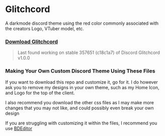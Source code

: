 # Glitchcord
A darkmode discord theme using the red color commonly associated with the creators Logo, VTuber model, etc.

### [Download Glitchcord](https://github.com/GavCreator/Glitchcord/blob/main/Glitchcord.css)
> Last found working on stable 357651 (c18c1a7) of Discord
> Glitchcord v1.0.0

### Making Your Own Custom Discord Theme Using These Files
If you want to download this repo and customize it, go for it. I do however ask you to remove my designs in your own theme, such as my Home Icon, and Logo for the top of the client.

I also recommend you download the other css files as I may make more changes that you may not like, and could possibly even break your own design


If you are struggling with customizing it within the files, I recommend you use [BDEditor](https://bdeditor.dev/)